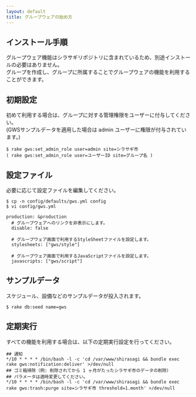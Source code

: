 ```yaml
---
layout: default
title: グループウェアの始め方
---
```


## インストール手順

グループウェア機能はシラサギリポジトリに含まれているため、別途インストールの必要はありません。<br />
グループを作成し、グループに所属することでグループウェアの機能を利用することができます。<br />

## 初期設定

初めて利用する場合は、グループに対する管理権限をユーザーに付与してください。<br />
(GWSサンプルデータを適用した場合は admin ユーザーに権限が付与されています。)

~~~
$ rake gws:set_admin_role user=admin site=シラサギ市
( rake gws:set_admin_role user=ユーザーID site=グループ名 )
~~~

## 設定ファイル

必要に応じて設定ファイルを編集してください。

~~~
$ cp -n config/defaults/gws.yml config
$ vi config/gws.yml
~~~

~~~
production: &production
  # グループウェアへのリンクを非表示にします。
  disable: false

  # グループウェア画面で利用するStyleSheetファイルを設定します。
  stylesheets: ["gws/style"]

  # グループウェア画面で利用するJavaScriptファイルを設定します。
  javascripts: ["gws/script"]
~~~

## サンプルデータ

スケジュール、設備などのサンプルデータが投入されます。

~~~
$ rake db:seed name=gws
~~~

## 定期実行

すべての機能を利用する場合は、以下の定期実行設定を行ってください。

~~~
## 通知
*/10 * * * * /bin/bash -l -c 'cd /var/www/shirasagi && bundle exec rake gws:notification:deliver' >/dev/null
## ゴミ箱掃除（例: 削除されてから 1 ヶ月がたったシラサギ市のデータの削除）
## パラメータは適時変更してください。
*/10 * * * * /bin/bash -l -c 'cd /var/www/shirasagi && bundle exec rake gws:trash:purge site=シラサギ市 threshold=1.month' >/dev/null
~~~
